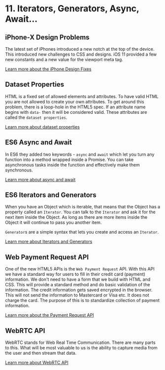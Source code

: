 # 11. Iterators, Generators, Async, Await...

## iPhone-X Design Problems

The latest set of iPhones introduced a new notch at the top of the device. This introduced new challenges to CSS and designs. iOS 11 provided a few new constants and a new value for the viewport meta tag.

[Learn more about the iPhone Design Fixes](./iphone-x.md)

## Dataset Properties

HTML is a fixed set of allowed elements and attributes. To have valid HTML you are not allowed to create your own attributes. To get around this problem, there is a loop-hole in the HTML5 spec. If an attribute name begins with `data-` then it will be considered valid. These attributes are called the `dataset properties`.

[Learn more about dataset properties](./dataset-props.md)

## ES6 Async and Await

In ES6 they added two keywords - `async` and `await` which let you turn any function into a method wrapped inside a Promise. You can take asynchronous tasks inside the function and effectively make them synchronous.

[Learn more about async and await](./async-await.md)

## ES6 Iterators and Generators

When you have an Object which is iterable, that means that the Object has a property called an `Iterator`. You can talk to the `Iterator` and ask it for the next item inside the Object. As long as there are more items inside the Object it will continue to pass you another item.

`Generator`s are a simple syntax that lets you create and access an `Iterator`.

[Learn more about Iterators and Generators](./iterator-generator.md)

## Web Payment Request API

One of the new HTML5 APIs is the `Web Payment Request` API. With this API we have a standard way for users to fill in their credit card (payment) information. We don't need to have a form that we build with HTML and CSS. This will provide a standard method and do basic validation of the information. The credit information gets saved encrypted in the browser. This will not send the information to Mastercard or Visa etc. It does not charge the card. The purpose of this is to standardize collection of payment information.

[Learn more about the Payment Request API](./payment-request.md)

## WebRTC API

WebRTC stands for Web Real Time Communication. There are many parts to this. What will be most valuable to us is the ability to capture media from the user and then stream that data.

[Learn more about WebRTC API](./web-rtc.md)
